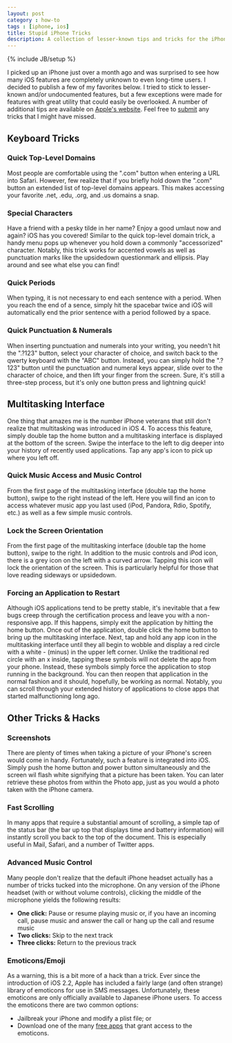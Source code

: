 ```yaml
---
layout: post
category : how-to
tags : [iphone, ios]
title: Stupid iPhone Tricks
description: A collection of lesser-known tips and tricks for the iPhone and iOS.
---
```

{% include JB/setup %}

I picked up an iPhone just over a month ago and was surprised to see how many iOS features are completely unknown to even long-time users. I decided to publish a few of my favorites below. I tried to stick to lesser-known and/or undocumented features, but a few exceptions were made for features with great utility that could easily be overlooked. A number of additional tips are available on [Apple's website](http://www.apple.com/iphone/tips/). Feel free to [submit](http://www.google.com/recaptcha/mailhide/d?k=01FAJRu4IEah-HzAYVZTRecg==&c=fcbpT_qA3-yRrkBAuz9xC_Vh6XpgWTxxP6Wrpan1bzo=) any tricks that I might have missed.
&nbsp;
## Keyboard Tricks

### Quick Top-Level Domains

Most people are comfortable using the ".com" button when entering a URL into Safari. However, few realize that if you briefly hold down the ".com" button an extended list of top-level domains appears. This makes accessing your favorite .net, .edu, .org, and .us domains a snap.

### Special Characters

Have a friend with a pesky tilde in her name? Enjoy a good umlaut now and again? iOS has you covered!
Similar to the quick top-level domain trick, a handy menu pops up whenever you hold down a commonly "accessorized" character. Notably, this trick works for accented vowels as well as punctuation marks like the upsidedown questionmark and ellipsis. Play around and see what else you can find!

### Quick Periods

When typing, it is not necessary to end each sentence with a period. When you reach the end of a sence, simply hit the spacebar twice and iOS will automatically end the prior sentence with a period followed by a space.

### Quick Punctuation & Numerals

When inserting punctuation and numerals into your writing, you needn't hit the ".?123" button, select your character of choice, and switch back to the qwerty keyboard with the "ABC" button. Instead, you can simply hold the ".?123" button until the punctuation and numeral keys appear, slide over to the character of choice, and then lift your finger from the screen. Sure, it's still a three-step process, but it's only one button press and lightning quick!
&nbsp;
## Multitasking Interface

One thing that amazes me is the number iPhone veterans that still don't realize that multitasking was introduced in iOS 4. To access this feature, simply double tap the home button and a multitasking interface is displayed at the bottom of the screen. Swipe the interface to the left to dig deeper into your history of recently used applications. Tap any app's icon to pick up where you left off.

### Quick Music Access and Music Control

From the first page of the multitasking interface (double tap the home button), swipe to the right instead of the left. Here you will find an icon to access whatever music app you last used (iPod, Pandora, Rdio, Spotify, etc.) as well as a few simple music controls.

### Lock the Screen Orientation

From the first page of the multitasking interface (double tap the home button), swipe to the right. In addition to the music controls and iPod icon, there is a grey icon on the left with a curved arrow. Tapping this icon will lock the orientation of the screen. This is particularly helpful for those that love reading sideways or upsidedown.

### Forcing an Application to Restart

Although iOS applications tend to be pretty stable, it's inevitable that a few bugs creep through the certification process and leave you with a non-responsive app. If this happens, simply exit the application by hitting the home button. Once out of the application, double click the home button to bring up the multitasking interface. Next, tap and hold any app icon in the multitasking interface until they all begin to wobble and display a red circle with a white - (minus) in the upper left corner. Unlike the traditional red circle with an x inside, tapping these symbols will not delete the app from your phone. Instead, these symbols simply force the application to stop running in the background. You can then reopen that application in the normal fashion and it should, hopefully, be working as normal. Notably, you can scroll through your extended history of applications to close apps that started malfunctioning long ago.
&nbsp;
## Other Tricks & Hacks

### Screenshots

There are plenty of times when taking a picture of your iPhone's screen would come in handy. Fortunately, such a feature is integrated into iOS. Simply push the home button and power button simultaneously and the screen wil flash white signifying that a picture has been taken. You can later retrieve these photos from within the Photo app, just as you would a photo taken with the iPhone camera.

### Fast Scrolling

In many apps that require a substantial amount of scrolling, a simple tap of the status bar (the bar up top that displays time and battery information) will instantly scroll you back to the top of the document. This is especially useful in Mail, Safari, and a number of Twitter apps.

### Advanced Music Control

Many people don't realize that the default iPhone headset actually has a number of tricks tucked into the microphone. On any version of the iPhone headset (with or without volume controls), clicking the middle of the microphone yields the following results:

* **One click:** Pause or resume playing music or, if you have an incoming call, pause music and answer the call or hang up the call and resume music
* **Two clicks:** Skip to the next track
* **Three clicks:** Return to the previous track

### Emoticons/Emoji

As a warning, this is a bit more of a hack than a trick. Ever since the introduction of iOS 2.2, Apple has included a fairly large (and often strange) library of emoticons for use in SMS messages. Unfortunately, these emoticons are only officially available to Japanese iPhone users. To access the emoticons there are two common options:

* Jailbreak your iPhone and modify a plist file; or
* Download one of the many [free apps](http://itunes.apple.com/us/app/emoji-free/id332509635?mt=8) that grant access to the emoticons.
